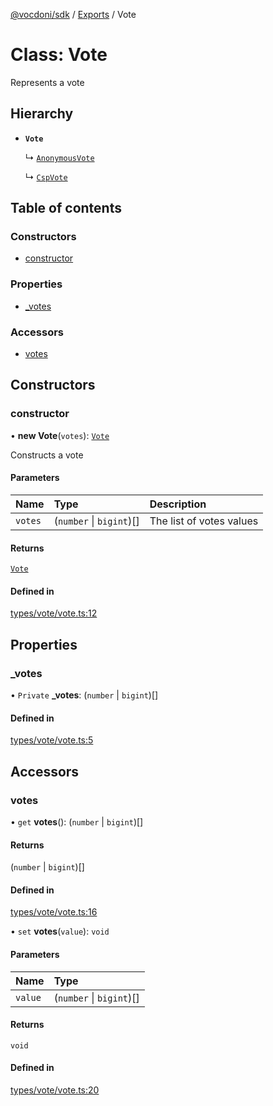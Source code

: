 [@vocdoni/sdk](/sdk) / [Exports](../modules) / Vote

# Class: Vote

Represents a vote

## Hierarchy

- **`Vote`**

  ↳ [`AnonymousVote`](AnonymousVote)

  ↳ [`CspVote`](CspVote)

## Table of contents

### Constructors

- [constructor](Vote#constructor)

### Properties

- [\_votes](Vote.md#_votes)

### Accessors

- [votes](Vote#votes)

## Constructors

### constructor

• **new Vote**(`votes`): [`Vote`](Vote)

Constructs a vote

#### Parameters

| Name | Type | Description |
| :------ | :------ | :------ |
| `votes` | (`number` \| `bigint`)[] | The list of votes values |

#### Returns

[`Vote`](Vote)

#### Defined in

[types/vote/vote.ts:12](https://github.com/vocdoni/vocdoni-sdk/blob/2244934/src/types/vote/vote.ts#L12)

## Properties

### \_votes

• `Private` **\_votes**: (`number` \| `bigint`)[]

#### Defined in

[types/vote/vote.ts:5](https://github.com/vocdoni/vocdoni-sdk/blob/2244934/src/types/vote/vote.ts#L5)

## Accessors

### votes

• `get` **votes**(): (`number` \| `bigint`)[]

#### Returns

(`number` \| `bigint`)[]

#### Defined in

[types/vote/vote.ts:16](https://github.com/vocdoni/vocdoni-sdk/blob/2244934/src/types/vote/vote.ts#L16)

• `set` **votes**(`value`): `void`

#### Parameters

| Name | Type |
| :------ | :------ |
| `value` | (`number` \| `bigint`)[] |

#### Returns

`void`

#### Defined in

[types/vote/vote.ts:20](https://github.com/vocdoni/vocdoni-sdk/blob/2244934/src/types/vote/vote.ts#L20)
